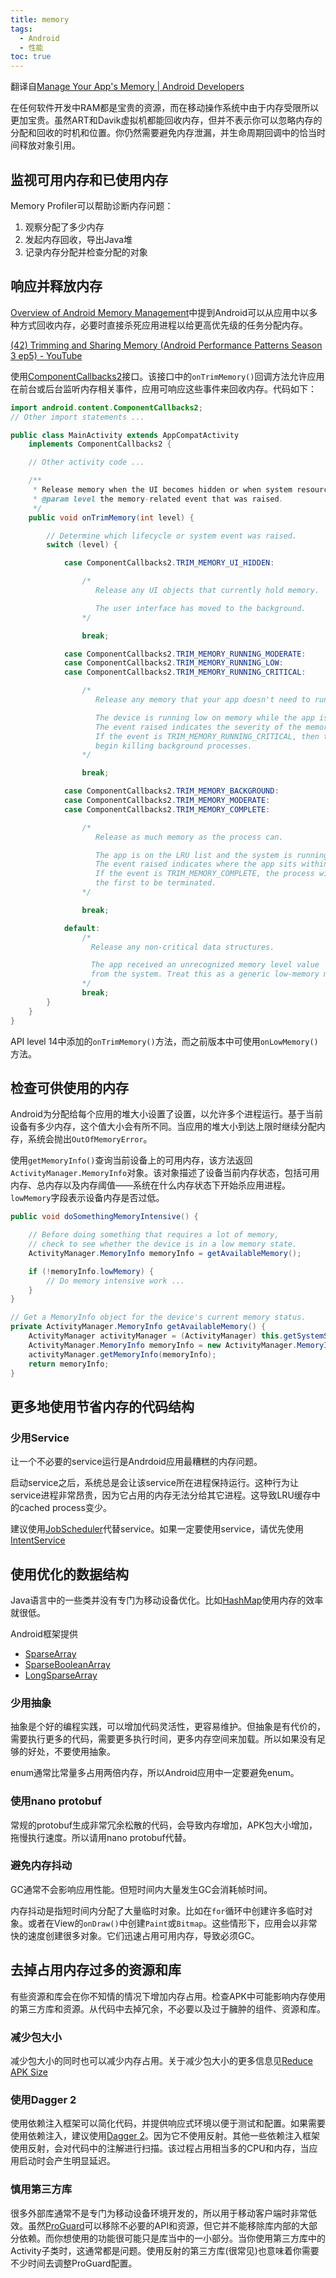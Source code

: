 ```yaml
---
title: memory
tags:
  - Android
  - 性能
toc: true
---
```

翻译自[Manage Your App's Memory | Android Developers](https://developer.android.com/topic/performance/memory.html)
<!--more-->

在任何软件开发中RAM都是宝贵的资源，而在移动操作系统中由于内存受限所以更加宝贵。虽然ART和Davik虚拟机都能回收内存，但并不表示你可以忽略内存的分配和回收的时机和位置。你仍然需要避免内存泄漏，并生命周期回调中的恰当时间释放对象引用。

## 监视可用内存和已使用内存

Memory Profiler可以帮助诊断内存问题：

1. 观察分配了多少内存
2. 发起内存回收，导出Java堆
3. 记录内存分配并检查分配的对象

## 响应并释放内存
 [Overview of Android Memory Management](https://developer.android.com/topic/performance/memory-overview.html)中提到Android可以从应用中以多种方式回收内存，必要时直接杀死应用进程以给更高优先级的任务分配内存。

[(42) Trimming and Sharing Memory (Android Performance Patterns Season 3 ep5) - YouTube](https://www.youtube.com/watch?v=x8Hddx1eOZo&index=5&list=PLWz5rJ2EKKc9CBxr3BVjPTPoDPLdPIFCE)

使用[ComponentCallbacks2](https://developer.android.com/reference/android/content/ComponentCallbacks2.html)接口。该接口中的`onTrimMemory()`回调方法允许应用在前台或后台监听内存相关事件，应用可响应这些事件来回收内存。代码如下：

```java
import android.content.ComponentCallbacks2;
// Other import statements ...

public class MainActivity extends AppCompatActivity
    implements ComponentCallbacks2 {

    // Other activity code ...

    /**
     * Release memory when the UI becomes hidden or when system resources become low.
     * @param level the memory-related event that was raised.
     */
    public void onTrimMemory(int level) {

        // Determine which lifecycle or system event was raised.
        switch (level) {

            case ComponentCallbacks2.TRIM_MEMORY_UI_HIDDEN:

                /*
                   Release any UI objects that currently hold memory.

                   The user interface has moved to the background.
                */

                break;

            case ComponentCallbacks2.TRIM_MEMORY_RUNNING_MODERATE:
            case ComponentCallbacks2.TRIM_MEMORY_RUNNING_LOW:
            case ComponentCallbacks2.TRIM_MEMORY_RUNNING_CRITICAL:

                /*
                   Release any memory that your app doesn't need to run.

                   The device is running low on memory while the app is running.
                   The event raised indicates the severity of the memory-related event.
                   If the event is TRIM_MEMORY_RUNNING_CRITICAL, then the system will
                   begin killing background processes.
                */

                break;

            case ComponentCallbacks2.TRIM_MEMORY_BACKGROUND:
            case ComponentCallbacks2.TRIM_MEMORY_MODERATE:
            case ComponentCallbacks2.TRIM_MEMORY_COMPLETE:

                /*
                   Release as much memory as the process can.

                   The app is on the LRU list and the system is running low on memory.
                   The event raised indicates where the app sits within the LRU list.
                   If the event is TRIM_MEMORY_COMPLETE, the process will be one of
                   the first to be terminated.
                */

                break;

            default:
                /*
                  Release any non-critical data structures.

                  The app received an unrecognized memory level value
                  from the system. Treat this as a generic low-memory message.
                */
                break;
        }
    }
}
```

API level 14中添加的`onTrimMemory()`方法，而之前版本中可使用`onLowMemory()`方法。

## 检查可供使用的内存
Android为分配给每个应用的堆大小设置了设置，以允许多个进程运行。基于当前设备有多少内存，这个值大小会有所不同。当应用的堆大小到达上限时继续分配内存，系统会抛出`OutOfMemoryError`。

使用`getMemoryInfo()`查询当前设备上的可用内存，该方法返回`ActivityManager.MemoryInfo`对象。该对象描述了设备当前内存状态，包括可用内存、总内存以及内存阈值——系统在什么内存状态下开始杀应用进程。`lowMemory`字段表示设备内存是否过低。

```java
public void doSomethingMemoryIntensive() {

    // Before doing something that requires a lot of memory,
    // check to see whether the device is in a low memory state.
    ActivityManager.MemoryInfo memoryInfo = getAvailableMemory();

    if (!memoryInfo.lowMemory) {
        // Do memory intensive work ...
    }
}

// Get a MemoryInfo object for the device's current memory status.
private ActivityManager.MemoryInfo getAvailableMemory() {
    ActivityManager activityManager = (ActivityManager) this.getSystemService(ACTIVITY_SERVICE);
    ActivityManager.MemoryInfo memoryInfo = new ActivityManager.MemoryInfo();
    activityManager.getMemoryInfo(memoryInfo);
    return memoryInfo;
}
```

## 更多地使用节省内存的代码结构
### 少用Service
让一个不必要的service运行是Andrdoid应用最糟糕的内存问题。

启动service之后，系统总是会让该service所在进程保持运行。这种行为让service进程非常昂贵，因为它占用的内存无法分给其它进程。这导致LRU缓存中的cached process变少。

建议使用[JobScheduler](https://developer.android.com/reference/android/app/job/JobScheduler.html)代替service。如果一定要使用service，请优先使用[IntentService](https://developer.android.com/reference/android/app/IntentService.html)

## 使用优化的数据结构
Java语言中的一些类并没有专门为移动设备优化。比如[HashMap](https://developer.android.com/reference/java/util/HashMap.html)使用内存的效率就很低。

Android框架提供

- [SparseArray](https://developer.android.com/reference/android/util/SparseArray.html)
- [SparseBooleanArray](https://developer.android.com/reference/android/util/SparseBooleanArray.html)
- [LongSparseArray](https://developer.android.com/reference/android/support/v4/util/LongSparseArray.html)

### 少用抽象
抽象是个好的编程实践，可以增加代码灵活性，更容易维护。但抽象是有代价的，需要执行更多的代码，需要更多执行时间，更多内存空间来加载。所以如果没有足够的好处，不要使用抽象。

enum通常比常量多占用两倍内存，所以Android应用中一定要避免enum。

### 使用nano protobuf
常规的protobuf生成非常冗余松散的代码，会导致内存增加，APK包大小增加，拖慢执行速度。所以请用nano protobuf代替。

### 避免内存抖动
GC通常不会影响应用性能。但短时间内大量发生GC会消耗帧时间。

内存抖动是指短时间内分配了大量临时对象。比如在`for`循环中创建许多临时对象。或者在View的`onDraw()`中创建`Paint`或`Bitmap`。这些情形下，应用会以非常快的速度创建很多对象。它们迅速占用可用内存，导致必须GC。

## 去掉占用内存过多的资源和库
有些资源和库会在你不知情的情况下增加内存占用。检查APK中可能影响内存使用的第三方库和资源。从代码中去掉冗余，不必要以及过于臃肿的组件、资源和库。

### 减少包大小
减少包大小的同时也可以减少内存占用。关于减少包大小的更多信息见[Reduce APK Size](https://developer.android.com/topic/performance/reduce-apk-size.html)

### 使用Dagger 2
使用依赖注入框架可以简化代码，并提供响应式环境以便于测试和配置。如果需要使用依赖注入，建议使用[Dagger 2](http://google.github.io/dagger/)。因为它不使用反射。其他一些依赖注入框架使用反射，会对代码中的注解进行扫描。该过程占用相当多的CPU和内存，当应用启动时会产生明显延迟。

### 慎用第三方库
很多外部库通常不是专门为移动设备环境开发的，所以用于移动客户端时非常低效。虽然[ProGuard](https://developer.android.com/tools/help/proguard.html)可以移除不必要的API和资源，但它并不能移除库内部的大部分依赖。而你想使用的功能很可能只是库当中的一小部分。当你使用第三方库中的Activity子类时，这通常都是问题。使用反射的第三方库(很常见)也意味着你需要不少时间去调整ProGuard配置。




